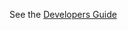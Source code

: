 See the [Developers Guide](https://scitools-iris.readthedocs.io/en/latest/index.html#development-index)